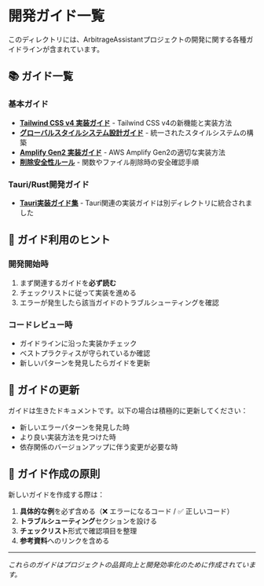 # 開発ガイド一覧

このディレクトリには、ArbitrageAssistantプロジェクトの開発に関する各種ガイドラインが含まれています。

## 📚 ガイド一覧

### 基本ガイド
- [**Tailwind CSS v4 実装ガイド**](./tailwind-v4-guide.md) - Tailwind CSS v4の新機能と実装方法
- [**グローバルスタイルシステム設計ガイド**](./global-style-system.md) - 統一されたスタイルシステムの構築
- [**Amplify Gen2 実装ガイド**](./amplify-gen2-guide.md) - AWS Amplify Gen2の適切な実装方法
- [**削除安全性ルール**](./deletion-safety-rules.md) - 関数やファイル削除時の安全確認手順

### Tauri/Rust開発ガイド
- [**Tauri実装ガイド集**](../tauri/guides/) - Tauri関連の実装ガイドは別ディレクトリに統合されました

## 🎯 ガイド利用のヒント

### 開発開始時
1. まず関連するガイドを**必ず読む**
2. チェックリストに従って実装を進める
3. エラーが発生したら該当ガイドのトラブルシューティングを確認

### コードレビュー時
- ガイドラインに沿った実装かチェック
- ベストプラクティスが守られているか確認
- 新しいパターンを発見したらガイドを更新

## 🔄 ガイドの更新

ガイドは生きたドキュメントです。以下の場合は積極的に更新してください：
- 新しいエラーパターンを発見した時
- より良い実装方法を見つけた時
- 依存関係のバージョンアップに伴う変更が必要な時

## 📝 ガイド作成の原則

新しいガイドを作成する際は：
1. **具体的な例**を必ず含める（❌ エラーになるコード / ✅ 正しいコード）
2. **トラブルシューティング**セクションを設ける
3. **チェックリスト**形式で確認項目を整理
4. **参考資料**へのリンクを含める

---

*これらのガイドはプロジェクトの品質向上と開発効率化のために作成されています。*